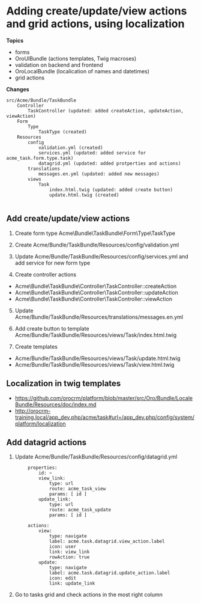 # Adding create/update/view actions and grid actions, using localization

**Topics**

- forms
- OroUIBundle (actions templates, Twig macroses)
- validation on backend and frontend
- OroLocalBundle (localication of names and datetimes)
- grid actions

**Changes**

```
src/Acme/Bundle/TaskBundle
    Controller
        TaskController (updated: added createAction, updateAction, viewAction)
    Form
        Type
            TaskType (created)
    Resources
        config
            validation.yml (created)
            services.yml (updated: added service for acme_task.form.type.task)
            datagrid.yml (updated: added protperties and actions)
        translations
            messages.en.yml (updated: added new messages)
        views
            Task
                index.html.twig (updated: added create button)
                update.html.twig (created)
    
```

## Add create/update/view actions

1. Create form type Acme\Bundle\TaskBundle\Form\Type\TaskType

2. Create Acme/Bundle/TaskBundle/Resources/config/validation.yml

3. Update Acme/Bundle/TaskBundle/Resources/config/services.yml and add service for new form type

4. Create controller actions

  * Acme\Bundle\TaskBundle\Controller\TaskController::createAction
  * Acme\Bundle\TaskBundle\Controller\TaskController::updateAction
  * Acme\Bundle\TaskBundle\Controller\TaskController::viewAction

5. Update Acme/Bundle/TaskBundle/Resources/translations/messages.en.yml

6. Add create button to template Acme/Bundle/TaskBundle/Resources/views/Task/index.html.twig

7. Create templates
  
  * Acme/Bundle/TaskBundle/Resources/views/Task/update.html.twig
  * Acme/Bundle/TaskBundle/Resources/views/Task/view.html.twig 

## Localization in twig templates

  * https://github.com/orocrm/platform/blob/master/src/Oro/Bundle/LocaleBundle/Resources/doc/index.md
  * http://orocrm-training.local/app_dev.php/acme/task#url=/app_dev.php/config/system/platform/localization

## Add datagrid actions

1. Update Acme/Bundle/TaskBundle/Resources/config/datagrid.yml

```
        properties:
            id: ~
            view_link:
                type: url
                route: acme_task_view
                params: [ id ]
            update_link:
                type: url
                route: acme_task_update
                params: [ id ]
```

```
        actions:
            view:
                type: navigate
                label: acme.task.datagrid.view_action.label
                icon: user
                link: view_link
                rowAction: true
            update:
                type: navigate
                label: acme.task.datagrid.update_action.label
                icon: edit
                link: update_link

```

2. Go to tasks grid and check actions in the most right column
